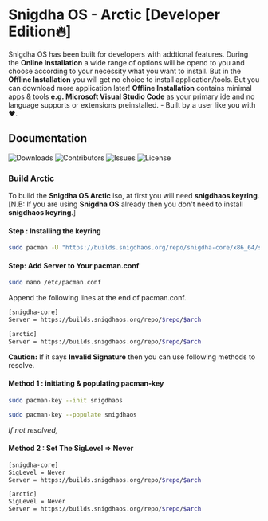 
# Snigdha OS - Arctic [Developer Edition🔥]

Snigdha OS has been built for developers with addtional features. During the **Online Installation** a wide range of options will be opend to you and choose according to your necessity what you want to install. But in the **Offline Installation** you will get no choice to install application/tools. But you can download more application later! **Offline Installation** contains minimal apps & tools **e.g. Microsoft Visual Studio Code** as your primary ide and no language supports or extensions preinstalled. - Built by a user like you with ❤️.




## Documentation

![Downloads](https://img.shields.io/github/downloads/snigdhalinux/snigdhaos-archiso-arctic/total) 
![Contributors](https://img.shields.io/github/contributors/snigdhalinux/snigdhaos-archiso-arctic?color=dark-green) 
![Issues](https://img.shields.io/github/issues/snigdhalinux/snigdhaos-archiso-arctic) 
![License](https://img.shields.io/github/license/snigdhalinux/snigdhaos-archiso-arctic) 

### Build Arctic
To build the **Snigdha OS Arctic** iso, at first you will need **snigdhaos keyring**. [N.B: If you are using **Snigdha OS** already then you don't need to install **snigdhaos keyring**.]

#### Step : Installing the keyring
```bash
sudo pacman -U "https://builds.snigdhaos.org/repo/snigdha-core/x86_64/snigdhaos-keyring-2.0-1-any.pkg.tar.zst"
```
#### Step: Add Server to Your pacman.conf
```bash
sudo nano /etc/pacman.conf
```
Append the following lines at the end of pacman.conf.
```bash
[snigdha-core]
Server = https://builds.snigdhaos.org/repo/$repo/$arch

[arctic]
Server = https://builds.snigdhaos.org/repo/$repo/$arch
```
**Caution:** If it says **Invalid Signature** then you can use following methods to resolve.
#### Method 1 : initiating & populating pacman-key
```bash
sudo pacman-key --init snigdhaos
```
```bash
sudo pacman-key --populate snigdhaos
```
*If not resolved,*
#### Method 2 : Set The SigLevel ⇒ Never  

```bash
[snigdha-core]
SigLevel = Never
Server = https://builds.snigdhaos.org/repo/$repo/$arch

[arctic]
SigLevel = Never
Server = https://builds.snigdhaos.org/repo/$repo/$arch
```

